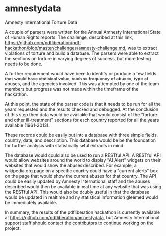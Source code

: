 amnestydata
===========

Amnesty International Torture Data

A couple of parsers were written for the Annual Amnesty International State of Human Rights reports. The challenge, described at this link, 
https://github.com/pdfliberation/pdf-hackathon/blob/master/challenges/amnesty-challenge.md, was to extract violations of torture and build a database. The parsers were able to extract the sections on torture in varying degrees of success, but more testing needs to be done. 

A further requirement would have been to identify or produce a few fields that would have statisical value, such as frequency of abuses, type of abuses, and the agencies involved. This was attempted by one of the team members but progress was not made within the timeframe of the hackathon.

At this point, the state of the parser code is that it needs to be run for all the years requested and the results checked and debugged. At the conclusion of this step then data would be available that would consist of the "torture and other ill-treatment" sections for each country reported for all the years available (1961-2013).

These records could be easily put into a database with three simple fields, country, date, and description. This database would be be the foundation for further analysis with statistically seful extracts in mind.

The database would could also be used to run a RESTful API. A RESTful API would allow websites around the world to display "AI Alert" widgets on their websites that would show the abuses described. For example, a wikipedia.org page on a specific country could have a "current alerts" box on the page that would show the current abuses for that country. The API could be easily updated by Amnesty International staff and the abuses described would then be available in real time at any website that was using the RESTful API. This would also be doubly useful in that the database would be updated in realtime and ny statistical information gleemed would be immediately available. 

In summary, the results of the pdfliberation hackathon is currently available at https://github.com/pdfliberation/amnestydata, but Amnesty International support staff should contact the contributors to continue working on the project.
